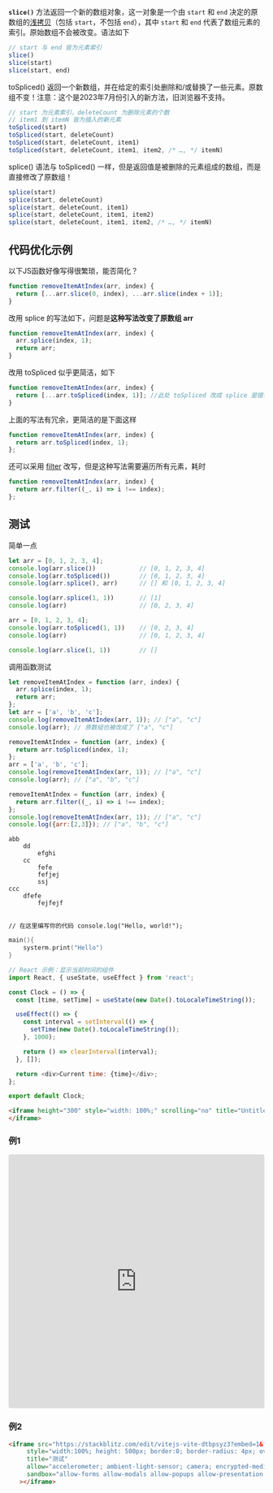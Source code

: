 **`slice()`** 方法返回一个新的数组对象，这一对象是一个由 `start` 和 `end` 决定的原数组的[浅拷贝](https://developer.mozilla.org/zh-CN/docs/Glossary/Shallow_copy)（包括 `start`，不包括 `end`），其中 `start` 和 `end` 代表了数组元素的索引。原始数组不会被改变。语法如下
```js
// start 与 end 皆为元素索引
slice()
slice(start)
slice(start, end)
```

toSpliced() 返回一个新数组，并在给定的索引处删除和/或替换了一些元素。原数组不变！注意：这个是2023年7月份引入的新方法，旧浏览器不支持。
```js
// start 为元素索引，deleteCount 为删除元素的个数
// item1 到 itemN 皆为插入的新元素
toSpliced(start)
toSpliced(start, deleteCount)
toSpliced(start, deleteCount, item1)
toSpliced(start, deleteCount, item1, item2, /* …, */ itemN)
```

splice() 语法与 toSpliced() 一样，但是返回值是被删除的元素组成的数组，而是直接修改了原数组！
```js
splice(start)
splice(start, deleteCount)
splice(start, deleteCount, item1)
splice(start, deleteCount, item1, item2)
splice(start, deleteCount, item1, item2, /* …, */ itemN)
```

## 代码优化示例

以下JS函数好像写得很繁琐，能否简化？
```js
function removeItemAtIndex(arr, index) {  
  return [...arr.slice(0, index), ...arr.slice(index + 1)];  
}
```

改用 splice 的写法如下，问题是**这种写法改变了原数组 arr**
```js
function removeItemAtIndex(arr, index) {
  arr.splice(index, 1);
  return arr;
}
```

改用 toSpliced 似乎更简洁，如下
```js
function removeItemAtIndex(arr, index) {
  return [...arr.toSpliced(index, 1)]; //此处 toSpliced 改成 splice 是错误写法
}
```

上面的写法有冗余，更简洁的是下面这样
```js
function removeItemAtIndex(arr, index) {
  return arr.toSpliced(index, 1);
};
```

还可以采用 [filter](https://developer.mozilla.org/zh-CN/docs/Web/JavaScript/Reference/Global_Objects/Array/filter) 改写，但是这种写法需要遍历所有元素，耗时
```js
function removeItemAtIndex(arr, index) {
  return arr.filter((_, i) => i !== index);
};
```

## 测试

简单一点
```js hl:11 title:easy 
let arr = [0, 1, 2, 3, 4];
console.log(arr.slice())			// [0, 1, 2, 3, 4]
console.log(arr.toSpliced())		// [0, 1, 2, 3, 4]
console.log(arr.splice(), arr)		// [] 和 [0, 1, 2, 3, 4]

console.log(arr.splice(1, 1))		// [1]
console.log(arr)					// [0, 2, 3, 4]

arr = [0, 1, 2, 3, 4];
console.log(arr.toSpliced(1, 1))	// [0, 2, 3, 4]
console.log(arr)					// [0, 1, 2, 3, 4]

console.log(arr.slice(1, 1))		// []
```

调用函数测试
```js
let removeItemAtIndex = function (arr, index) {
  arr.splice(index, 1);
  return arr;
};
let arr = ['a', 'b', 'c'];
console.log(removeItemAtIndex(arr, 1)); // ["a", "c"]
console.log(arr); // 原数组也被改成了 ["a", "c"]

removeItemAtIndex = function (arr, index) {
  return arr.toSpliced(index, 1);
};
arr = ['a', 'b', 'c'];
console.log(removeItemAtIndex(arr, 1)); // ["a", "c"]
console.log(arr); // ["a", "b", "c"]

removeItemAtIndex = function (arr, index) {
  return arr.filter((_, i) => i !== index);
};
console.log(removeItemAtIndex(arr, 1)); // ["a", "c"]
console.log({arr:[2,3]}); // ["a", "b", "c"]
```

```markdown-tree
abb
	dd
		efghi
	cc
		fefe
		fefjej
		ssj
ccc
	dfefe
		fejfejf
		
```

```livecodes:{ "template": "html" }
// 在这里编写你的代码 console.log("Hello, world!"); 
```

```c
main(){
	systerm.print("Hello")
}
```

```js
// React 示例：显示当前时间的组件
import React, { useState, useEffect } from 'react';

const Clock = () => {
  const [time, setTime] = useState(new Date().toLocaleTimeString());

  useEffect(() => {
    const interval = setInterval(() => {
      setTime(new Date().toLocaleTimeString());
    }, 1000);

    return () => clearInterval(interval);
  }, []);

  return <div>Current time: {time}</div>;
};

export default Clock;

```


```html
<iframe height="300" style="width: 100%;" scrolling="no" title="Untitled" src="https://codepen.io/zhaiduting/pen/LEPWyVe?editors=1112" frameborder="no" loading="lazy" allowtransparency="true" allowfullscreen="true">
</iframe>
```

### 例1
<iframe src="https://codesandbox.io/embed/98969n?view=editor+%2B+preview&module=%2Fsrc%2Findex.js&expanddevtools=1" style="width:100%; height: 500px; border:0; border-radius: 4px; overflow:hidden;" title="react.dev (forked)" allow="accelerometer; ambient-light-sensor; camera; encrypted-media; geolocation; gyroscope; hid; microphone; midi; payment; usb; vr; xr-spatial-tracking" sandbox="allow-styles allow-forms allow-modals allow-popups allow-presentation allow-same-origin allow-scripts">
</iframe>

### 例2
```html
<iframe src="https://stackblitz.com/edit/vitejs-vite-dtbpsyz3?embed=1&file=index.html"
     style="width:100%; height: 500px; border:0; border-radius: 4px; overflow:hidden;"
     title="测试"
     allow="accelerometer; ambient-light-sensor; camera; encrypted-media; geolocation; gyroscope; hid; microphone; midi; payment; usb; vr; xr-spatial-tracking"
     sandbox="allow-forms allow-modals allow-popups allow-presentation allow-same-origin allow-scripts"
   ></iframe>
   
   ```